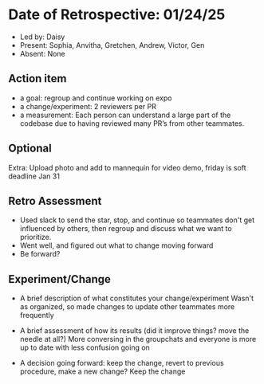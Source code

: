 # Date of Retrospective: 01/24/25

* Led by: Daisy
* Present: Sophia, Anvitha, Gretchen, Andrew, Victor, Gen
* Absent: None

## Action item

* a goal: regroup and continue working on expo
* a change/experiment: 2 reviewers per PR
* a measurement: Each person can understand a large part of the codebase due to having reviewed many PR’s from other teammates.

## Optional

Extra: Upload photo and add to mannequin for video demo, friday is soft deadline Jan 31

## Retro Assessment

* Used slack to send the star, stop, and continue so teammates don't get influenced by others, then regroup and discuss what we want to prioritize.
* Went well, and figured out what to change moving forward
* Be forward?

## Experiment/Change

* A brief description of what constitutes your change/experiment
  Wasn't as organized, so made changes to update other teammates more frequently
  
* A brief assessment of how its results (did it improve things? move the needle at all?)
  More conversing in the groupchats and everyone is more up to date with less confusion going on
  
* A decision going forward: keep the change, revert to previous procedure, make a new change?
  Keep the change
